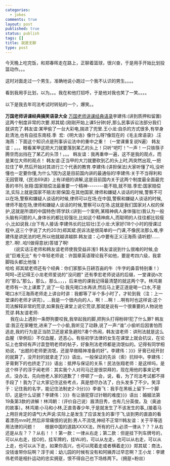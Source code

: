 ```yaml
--- 
categories: 
  - jokes
comments: true
layout: post
published: true
status: publish
tags: []
title: 就是无聊
type: post
---
```

<div id="msgcns!3725CC0EE38B1F6!1785" class="bvMsg">今天晚上吃完饭，和郑春晖走在路上，正聊着篮球，很兴奋，于是用手开始比划投篮动作。。。<br><br>这时对面走过一个男生，准确地说小跑过一个我不认识的男生。。。。<br><br>看到我用手比划，以为。。。我在和他打招呼，于是他对我也笑了一笑。。。。<br><br>以下是我去年司法考试时转贴的一个，爆笑。。<br><br><b>万国老师讲课经典搞笑语录大全</b>
<a href="http://blog.esnai.com/truejane/archive/2005/08/17/29964.html">万国老师讲课经典语录</a>李建伟:(讲到质押和留置)这两个制度非常的次要.郑其斌:(刚刚开始上课5分钟)好,那么民事诉讼法部分我们就讲完了.韩友谊:某甲偷了一台大彩电,揣进了兜里.王小龙:自杀的方式很多,有举身赴清池,也有自挂东南枝.季  宏:《明大诰》像什么呀?像现在的《毛主席语录》.汪海燕：下面这个知识点是刑事诉讼法中的重中之重！（一堂课重复说N遍） 韩友谊：。。。眼看某甲这把大刀就要落到某乙的头上！只听“吧叮！”一声！一只铁筷子腾空而出挡在了某乙的头顶！。。。 韩友谊：我再重申一遍，这不是我的观点，而是某位大师的观点！ 韩友谊:正当甲的大刀就要砍到乙的头上时,丙突然出现,一把拉住了甲,然后开始对其进行三个代表的教育.李建伟:(讲担保法)大家听懂了吗,没听懂也一定要你懂,为什么?因为这是目前国内讲的最通俗的!李建伟:关于不当得利和无因管理,《民法69讲》上有详细的讲解,这是目前国内关于这两个制度最全面最完善的书刊.张翔:国家赔偿法最重要一个精神--------能不赔,就不赔.季宏:国家赔偿法,实际上就是国家不赔法!房保国:在其他国家,律师和嫌疑人谈话的时候,警察不可以在场,警察和嫌疑人谈话的时候,律师可以在场;在中国,警察和嫌疑人谈话的时候,律师不能在场,律师和嫌疑人谈话的时候,警察可以在场.这就是我们国家对人权的保护,这就是所谓的中国特色!蒋学跃:(讲到一个案例,某精神病人身体强壮)我认为一般头脑有问题的人,身体长的都比较强壮,比如这个精神病人,而聪明的人往往都比较瘦小,比如说我.(台下有人接话:李建伟长的比较壮)王小龙:大家好(18个小时的授课过程中,这三个字说了大约20次)郑其斌:民诉法是很简单的一门课,不像民法那么难,李建伟是讲民法的吧,所以他就越讲越胖.韩友谊：心中要有正义汪海燕:请听题!......恩?..啊!..哈!(做得意状)答错了啊!<br>       (说实话汪老师和韩友谊老师使我受益非浅!) 韩友谊说到什么很难的时候,会说"巨难无比" 有个年轻老师说：许国章英语理论我不如他，要是考四六级，我拿脚指头都比他强！<br>哈哈 郑其斌老师还有个经典：你们家那头日耕百亩的牛（牛字的鼻音特别重！）呵呵~还记得王小龙老师爱说的"没问题" 还有季宏老师说话的后缀，一堂课说n次的“那么”那么，那么，那么，，，，后来他的课我记得最清楚的就这两个字。林鸿潮老师有一次上课累了,说了一句:我先喝口水再讲,然后马上更正道是喝一口水,不是喝口水!!汪海燕老师走上讲台时讲：我都等了半个多小时了，才轮到我（注：上一堂课的老师才讲完）。...我是一个很内向的人，啊！...啊！...啊有时也这样说:这个司法解释非常的荒谬,如果我在课堂上说它荒谬,那就是说有一个很重要的人物说他荒谬.韩友谊老师:<br>    我在山上遇到一条野狗要咬我,我举起我的脚,把狗头打得粉碎!犯了什么罪? 韩友谊:我正在家睡觉,进来了一个小偷,我听见了动静,说了一声:“谁”.小偷听后因害怕而逃走,我的行为是正当防卫还是紧急避险?凑个热闹，韩友谊老师：讲刑法就是这么血腥（举例后）不仅血腥，还恶心。有些初学法律的女生在课堂上就会抗议，在论坛上也曾经有声讨袁登明老师的帖子，好象刑法老师都是流氓似的。记得有同学相劝说，“出题的老师更流氓，还是早做精神准备的好”。李建伟：》》》牙膏已经开封的就算了，没开封的就拿走了》》》语出，一般保证的先诉（索）抗辩中。李建伟：牙膏剩下的也挤走了》》》语出：抵押与保证的关系！民法张翔老师：是这样吗，是这个样子的淳于闻老师：其实我个人对司马迁是很崇拜的，现在用他的事来记考点，没办法，先向他老人家的道歉了！停顿了一会，说，看，为了司法考试都不择手段了！我为了让大家记住这些考点，真是想尽办法了，白头发多了不少。笑淳于：记住我的名字，能记住法制史2-3分》》》李奋飞：我手在黑板上留下一个脚印，这是什么证据？李建伟：》》》有让骆驼穿过针眼的难度》》》语出：婚姻法第19条第3款的讲解！林鸿朝：（评价自己说）眉清目秀，也有几分英俊。及（奥迪的故事）。林鸿潮:小马和小林,正直青春少年,于是就发生了不该发生的事,,(接着马上用巨肯定的语气)大声说:实际上是发生了应该发生的事!于飞,谈到男的直直的看着漂亮mm时,然后非常痛恨的说到:男人不流氓,神经不正常!!!韩友谊：关于平等适用法律的问题！       根据中国的道路XXXX法，所有的行人必须一律从？？？从右还是从左？？？从右！！！第一款：一律从右走；第二款：但是挂下列车牌号的，可以从右走，挂O的，挂军牌的，挂WJ的，可以从左走，也可以从右走，可以从上走，也可以从下走，如果你高兴，也可以爬着走或者横着走》》》郑其斌：商法，没钱谁带你玩啊？淳于闻：幼儿园的时候有没有和阿姨弄过早恋啊？王小龙：李建伟老师是相扑运动的忠实拥趸，恨不得自己也下场练两下。（拥趸=粉丝）<br>
</div>
